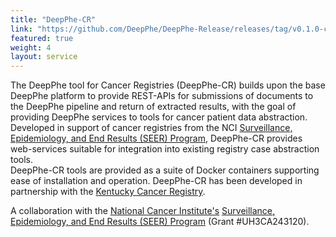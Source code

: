 ```yaml
---
title: "DeepPhe-CR"
link: "https://github.com/DeepPhe/DeepPhe-Release/releases/tag/v0.1.0-cr"
featured: true
weight: 4
layout: service
---
```


The DeepPhe tool for Cancer Registries (DeepPhe-CR) 
builds upon the base DeepPhe platform to provide REST-APIs 
for submissions of documents to the DeepPhe pipeline and return of extracted results,
with the goal of providing DeepPhe services to tools for cancer patient data abstraction. 
Developed in support of cancer registries from the NCI
[Surveillance, Epidemiology, and End Results (SEER) Program](https://seer.cancer.gov), 
DeepPhe-CR provides web-services suitable for integration into existing registry 
case abstraction tools.  
DeepPhe-CR tools are provided as a suite of Docker containers supporting ease
of installation and operation.
DeepPhe-CR has been developed in partnership with the 
[Kentucky Cancer Registry](https://www.kcr.uky.edu/).

A collaboration with the [National Cancer Institute's](https://www.cancer.gov)
[Surveillance, Epidemiology, and End Results (SEER) Program](https://seer.cancer.gov) 
 (Grant #UH3CA243120).